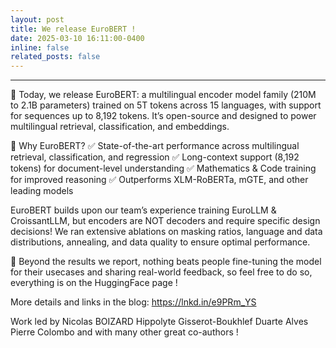 ```yaml
---
layout: post
title: We release EuroBERT !
date: 2025-03-10 16:11:00-0400
inline: false
related_posts: false
---
```


***

🚨 Today, we release EuroBERT: a multilingual encoder model family (210M to 2.1B parameters) trained on 5T tokens across 15 languages, with support for sequences up to 8,192 tokens. It’s open-source and designed to power multilingual retrieval, classification, and embeddings.

🔹 Why EuroBERT?
✅ State-of-the-art performance across multilingual retrieval, classification, and regression
✅ Long-context support (8,192 tokens) for document-level understanding
✅ Mathematics & Code training for improved reasoning
✅ Outperforms XLM-RoBERTa, mGTE, and other leading models

EuroBERT builds upon our team’s experience training EuroLLM & CroissantLLM, but encoders are NOT decoders and require specific design decisions! We ran extensive ablations on masking ratios, language and data distributions, annealing, and data quality to ensure optimal performance.

📢 Beyond the results we report, nothing beats people fine-tuning the model for their usecases and sharing real-world feedback, so feel free to do so, everything is on the HuggingFace page !

More details and links in the blog: https://lnkd.in/e9PRm_YS

Work led by Nicolas BOIZARD Hippolyte Gisserot-Boukhlef Duarte Alves Pierre Colombo and with many other great co-authors !